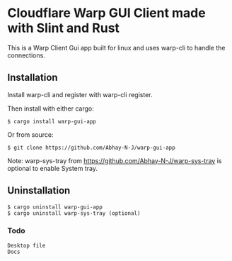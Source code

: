# Cloudflare Warp GUI Client made with Slint and Rust 

This is a Warp Client Gui app built for linux and uses warp-cli to handle the connections.

## Installation

Install warp-cli and register with warp-cli register.

Then install with either cargo:

    $ cargo install warp-gui-app
    
Or from source:

    $ git clone https://github.com/Abhay-N-J/warp-gui-app

Note: warp-sys-tray from https://github.com/Abhay-N-J/warp-sys-tray is optional to enable System tray.

## Uninstallation

    $ cargo uninstall warp-gui-app
    $ cargo uninstall warp-sys-tray (optional)


### Todo
    Desktop file
    Docs

